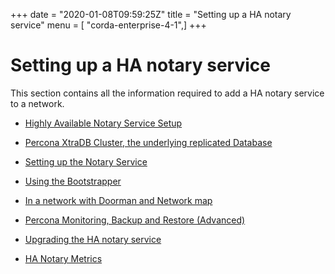 +++
date = "2020-01-08T09:59:25Z"
title = "Setting up a HA notary service"
menu = [ "corda-enterprise-4-1",]
+++


# Setting up a HA notary service

This section contains all the information required to add a HA notary service to a network.


* [Highly Available Notary Service Setup](introduction.md)

* [Percona XtraDB Cluster, the underlying replicated Database](installing-percona.md)

* [Setting up the Notary Service](installing-the-notary-service.md)

* [Using the Bootstrapper](installing-the-notary-service-bootstrapper.md)

* [In a network with Doorman and Network map](installing-the-notary-service-netman.md)

* [Percona Monitoring, Backup and Restore (Advanced)](operating-percona.md)

* [Upgrading the HA notary service](upgrading-the-ha-notary-service.md)

* [HA Notary Metrics](notary-metrics.md)



